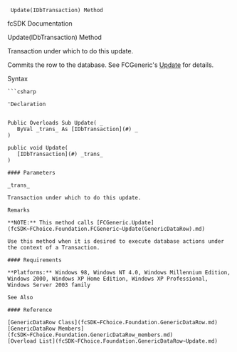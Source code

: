 ﻿     Update(IDbTransaction) Method                                                   

fcSDK Documentation

Update(IDbTransaction) Method

Transaction under which to do this update.

Commits the row to the database. See FCGeneric's [Update](fcSDK~FChoice.Foundation.FCGeneric~Update(GenericDataRow).md) for details.

Syntax

```vbnet
```csharp

'Declaration
 

Public Overloads Sub Update( _
   ByVal _trans_ As [IDbTransaction](#) _
) 

public void Update( 
   [IDbTransaction](#) _trans_
)

#### Parameters

_trans_

Transaction under which to do this update.

Remarks

**NOTE:** This method calls [FCGeneric.Update](fcSDK~FChoice.Foundation.FCGeneric~Update(GenericDataRow).md)

Use this method when it is desired to execute database actions under the context of a Transaction.

#### Requirements

**Platforms:** Windows 98, Windows NT 4.0, Windows Millennium Edition, Windows 2000, Windows XP Home Edition, Windows XP Professional, Windows Server 2003 family

See Also

#### Reference

[GenericDataRow Class](fcSDK~FChoice.Foundation.GenericDataRow.md)  
[GenericDataRow Members](fcSDK~FChoice.Foundation.GenericDataRow_members.md)  
[Overload List](fcSDK~FChoice.Foundation.GenericDataRow~Update.md)